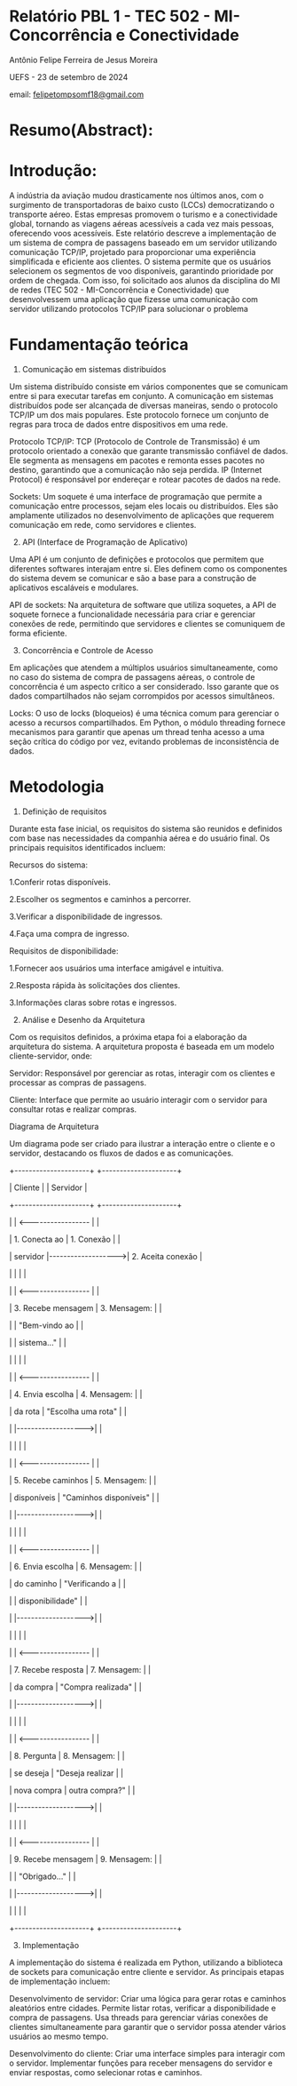 # Relatório PBL 1 - TEC 502 - MI-Concorrência e Conectividade
Antônio Felipe Ferreira de Jesus Moreira

UEFS - 23 de setembro de 2024

email: felipetompsomf18@gmail.com
# Resumo(Abstract):
# Introdução: 
A indústria da aviação mudou drasticamente nos últimos anos, com o surgimento de transportadoras de baixo custo (LCCs) democratizando o transporte aéreo. Estas empresas promovem o turismo e a conectividade global, tornando as viagens aéreas acessíveis a cada vez mais pessoas, oferecendo voos acessíveis. Este relatório descreve a implementação de um sistema de compra de passagens baseado em um servidor utilizando comunicação TCP/IP, projetado para proporcionar uma experiência simplificada e eficiente aos clientes. O sistema permite que os usuários selecionem os segmentos de voo disponíveis, garantindo prioridade por ordem de chegada. Com isso, foi solicitado aos alunos da disciplina do MI de redes (TEC 502 - MI-Concorrência e Conectividade) que desenvolvessem uma aplicação que fizesse uma comunicação com servidor utilizando protocolos TCP/IP para solucionar o problema
# Fundamentação teórica
1. Comunicação em sistemas distribuídos

Um sistema distribuído consiste em vários componentes que se comunicam entre si para executar tarefas em conjunto. A comunicação em sistemas distribuídos pode ser alcançada de diversas maneiras, sendo o protocolo TCP/IP um dos mais populares. Este protocolo fornece um conjunto de regras para troca de dados entre dispositivos em uma rede.

Protocolo TCP/IP: TCP (Protocolo de Controle de Transmissão) é um protocolo orientado a conexão que garante transmissão confiável de dados. Ele segmenta as mensagens em pacotes e remonta esses pacotes no destino, garantindo que a comunicação não seja perdida. IP (Internet Protocol) é responsável por endereçar e rotear pacotes de dados na rede.

Sockets: Um soquete é uma interface de programação que permite a comunicação entre processos, sejam eles locais ou distribuídos. Eles são amplamente utilizados no desenvolvimento de aplicações que requerem comunicação em rede, como servidores e clientes.

2. API (Interface de Programação de Aplicativo)

Uma API é um conjunto de definições e protocolos que permitem que diferentes softwares interajam entre si. Eles definem como os componentes do sistema devem se comunicar e são a base para a construção de aplicativos escaláveis ​​e modulares.

API de sockets: Na arquitetura de software que utiliza soquetes, a API de soquete fornece a funcionalidade necessária para criar e gerenciar conexões de rede, permitindo que servidores e clientes se comuniquem de forma eficiente.

3. Concorrência e Controle de Acesso

Em aplicações que atendem a múltiplos usuários simultaneamente, como no caso do sistema de compra de passagens aéreas, o controle de concorrência é um aspecto crítico a ser considerado. Isso garante que os dados compartilhados não sejam corrompidos por acessos simultâneos.

Locks: O uso de locks (bloqueios) é uma técnica comum para gerenciar o acesso a recursos compartilhados. Em Python, o módulo threading fornece mecanismos para garantir que apenas um thread tenha acesso a uma seção crítica do código por vez, evitando problemas de inconsistência de dados.
# Metodologia
1. Definição de requisitos

Durante esta fase inicial, os requisitos do sistema são reunidos e definidos com base nas necessidades da companhia aérea e do usuário final. Os principais requisitos identificados incluem:

Recursos do sistema:

1.Conferir rotas disponíveis.

2.Escolher os segmentos e caminhos a percorrer.

3.Verificar a disponibilidade de ingressos.

4.Faça uma compra de ingresso.

Requisitos de disponibilidade:

1.Fornecer aos usuários uma interface amigável e intuitiva.

2.Resposta rápida às solicitações dos clientes.

3.Informações claras sobre rotas e ingressos.

2. Análise e Desenho da Arquitetura

Com os requisitos definidos, a próxima etapa foi a elaboração da arquitetura do sistema. A arquitetura proposta é baseada em um modelo cliente-servidor, onde:

Servidor: Responsável por gerenciar as rotas, interagir com os clientes e processar as compras de passagens.

Cliente: Interface que permite ao usuário interagir com o servidor para consultar rotas e realizar compras.

Diagrama de Arquitetura

Um diagrama pode ser criado para ilustrar a interação entre o cliente e o servidor, destacando os fluxos de dados e as comunicações.

+---------------------+                     +---------------------+

|      Cliente        |                     |       Servidor      |

+---------------------+                     +---------------------+

|                     | <-----------------  |                     |

| 1. Conecta ao       | 1. Conexão         |                     |

|    servidor         |------------------->| 2. Aceita conexão   |

|                     |                     |                     |

|                     | <-----------------  |                     |

| 3. Recebe mensagem  | 3. Mensagem:       |                     |

|                     | "Bem-vindo ao      |                     |

|                     |  sistema..."       |                     |

|                     |                     |                     |

|                     | <-----------------  |                     |

| 4. Envia escolha    | 4. Mensagem:       |                     |

|    da rota          | "Escolha uma rota" |                     |

|                     |------------------->|                     |

|                     |                     |                     |

|                     | <-----------------  |                     |

| 5. Recebe caminhos   | 5. Mensagem:       |                     |

|    disponíveis      | "Caminhos disponíveis" |                  |

|                     |------------------->|                     |

|                     |                     |                     |

|                     | <-----------------  |                     |

| 6. Envia escolha    | 6. Mensagem:       |                     |

|    do caminho       | "Verificando a     |                     |

|                     |  disponibilidade"  |                     |

|                     |------------------->|                     |

|                     |                     |                     |

|                     | <-----------------  |                     |

| 7. Recebe resposta   | 7. Mensagem:       |                     |

|    da compra        | "Compra realizada" |                     |

|                     |------------------->|                     |

|                     |                     |                     |

|                     | <-----------------  |                     |

| 8. Pergunta         | 8. Mensagem:       |                     |

|    se deseja        | "Deseja realizar    |                     |

|    nova compra      | outra compra?"     |                     |

|                     |------------------->|                     |

|                     |                     |                     |

|                     | <-----------------  |                     |

| 9. Recebe mensagem  | 9. Mensagem:       |                     |

|                     | "Obrigado..."      |                     |

|                     |------------------->|                     |

|                     |                     |                     |

+---------------------+                     +---------------------+

3. Implementação

A implementação do sistema é realizada em Python, utilizando a biblioteca de sockets para comunicação entre cliente e servidor. As principais etapas de implementação incluem:

Desenvolvimento de servidor:
Criar uma lógica para gerar rotas e caminhos aleatórios entre cidades.
Permite listar rotas, verificar a disponibilidade e compra de passagens.
Usa threads para gerenciar várias conexões de clientes simultaneamente para garantir que o servidor possa atender vários usuários ao mesmo tempo.

Desenvolvimento do cliente:
Criar uma interface simples para interagir com o servidor.
Implementar funções para receber mensagens do servidor e enviar respostas, como selecionar rotas e caminhos.